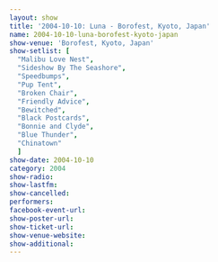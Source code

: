 ```yaml
---
layout: show
title: '2004-10-10: Luna - Borofest, Kyoto, Japan'
name: 2004-10-10-luna-borofest-kyoto-japan
show-venue: 'Borofest, Kyoto, Japan'
show-setlist: [
  "Malibu Love Nest",
  "Sideshow By The Seashore",
  "Speedbumps",
  "Pup Tent",
  "Broken Chair",
  "Friendly Advice",
  "Bewitched",
  "Black Postcards",
  "Bonnie and Clyde",
  "Blue Thunder",
  "Chinatown"
  ]
show-date: 2004-10-10
category: 2004
show-radio: 
show-lastfm: 
show-cancelled: 
performers: 
facebook-event-url: 
show-poster-url: 
show-ticket-url: 
show-venue-website: 
show-additional: 
---
```


